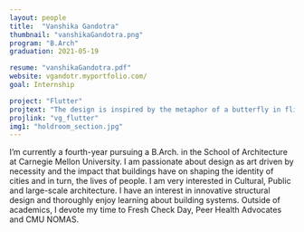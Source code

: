 ```yaml
---
layout: people
title:  "Vanshika Gandotra"
thumbnail: "vanshikaGandotra.png"
program: "B.Arch"
graduation: 2021-05-19

resume: "vanshikaGandotra.pdf"
website: vgandotr.myportfolio.com/ 
goal: Internship

project: "Flutter"
projtext: "The design is inspired by the metaphor of a butterfly in flight as a formal concept manifested through sculptural and structural wing-shaped post-tensioned heavy timber beams. The primary goal is using nature to uplift the experience of air travel. A butterfly conservatory has been introduced at the node as an additional programmatic element meant to be experienced by departing and arriving passengers of all ages. Additionally, the airport concourse aims to incorporate nature by landscaping the length of the main concourse using green walls and additional planters. The organic form of the amenity spaces in plan correlates to central garden in the JFK Redevelopment Plan."
projlink: "vg_flutter"
img1: "holdroom_section.jpg"
---
```


I’m currently a fourth-year pursuing a B.Arch. in the School of Architecture at Carnegie Mellon University. I am passionate about design as art driven by necessity and the impact that buildings have on shaping the identity of cities and in turn, the lives of people. I am very interested in Cultural, Public and large-scale architecture. I have an interest in innovative structural design and thoroughly enjoy learning about building systems. Outside of academics, I devote my time to Fresh Check Day, Peer Health Advocates and CMU NOMAS.
